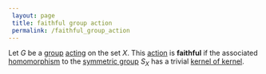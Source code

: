 ```yaml
---
 layout: page
 title: faithful group action
 permalink: /faithful_group_action
---
```

Let $G$ be a [group](https://defsmath.github.io/DefsMath/group) [acting](https://defsmath.github.io/DefsMath/group_action) on the set $X$. This [action](https://defsmath.github.io/DefsMath/#############action) is **faithful** if the associated [homomorphism](https://defsmath.github.io/DefsMath/group_homomorphism) to the [symmetric group](https://defsmath.github.io/DefsMath/symmetric_group) $S_X$ has a trivial [kernel of kernel](https://defsmath.github.io/DefsMath/kernel_of_###################kernel).

